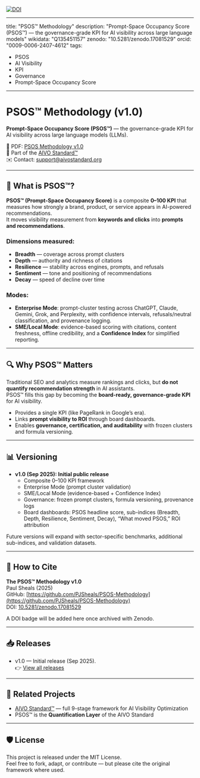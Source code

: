 [![DOI](https://zenodo.org/badge/DOI/10.5281/zenodo.17081529.svg)](https://doi.org/10.5281/zenodo.17081529)

---
title: "PSOS™ Methodology"
description: "Prompt-Space Occupancy Score (PSOS™) — the governance-grade KPI for AI visibility across large language models"
wikidata: "Q135451157" 
zenodo: "10.5281/zenodo.17081529" 
orcid: "0009-0006-2407-4612"
tags:
  - PSOS
  - AI Visibility
  - KPI
  - Governance
  - Prompt-Space Occupancy Score

---

# PSOS™ Methodology (v1.0)

**Prompt-Space Occupancy Score (PSOS™)** — the governance-grade KPI for AI visibility across large language models (LLMs).

📄 PDF: [PSOS Methodology v1.0](./PSOS-Methodology-v1.0.pdf)  
🔗 Part of the [AIVO Standard™](https://github.com/PJSheals/AIVO-Standard)  
✉️ Contact: support@aivostandard.org  

---

## 🧠 What is PSOS™?

**PSOS™ (Prompt-Space Occupancy Score)** is a composite **0–100 KPI** that measures how strongly a brand, product, or service appears in AI-powered recommendations.  
It moves visibility measurement from **keywords and clicks** into **prompts and recommendations**.

### Dimensions measured:
- **Breadth** — coverage across prompt clusters  
- **Depth** — authority and richness of citations  
- **Resilience** — stability across engines, prompts, and refusals  
- **Sentiment** — tone and positioning of recommendations  
- **Decay** — speed of decline over time  

### Modes:
- **Enterprise Mode**: prompt-cluster testing across ChatGPT, Claude, Gemini, Grok, and Perplexity, with confidence intervals, refusals/neutral classification, and provenance logging.  
- **SME/Local Mode**: evidence-based scoring with citations, content freshness, offline credibility, and a **Confidence Index** for simplified reporting.  

---

## 🔍 Why PSOS™ Matters

Traditional SEO and analytics measure rankings and clicks, but **do not quantify recommendation strength** in AI assistants.  
PSOS™ fills this gap by becoming the **board-ready, governance-grade KPI** for AI visibility.  

- Provides a single KPI (like PageRank in Google’s era).  
- Links **prompt visibility to ROI** through board dashboards.  
- Enables **governance, certification, and auditability** with frozen clusters and formula versioning.  

---

## 📊 Versioning

- **v1.0 (Sep 2025): Initial public release**  
  - Composite 0–100 KPI framework  
  - Enterprise Mode (prompt cluster validation)  
  - SME/Local Mode (evidence-based + Confidence Index)  
  - Governance: frozen prompt clusters, formula versioning, provenance logs  
  - Board dashboards: PSOS headline score, sub-indices (Breadth, Depth, Resilience, Sentiment, Decay), “What moved PSOS,” ROI attribution  

Future versions will expand with sector-specific benchmarks, additional sub-indices, and validation datasets.  

---

## 🧾 How to Cite

**The PSOS™ Methodology v1.0**  
Paul Sheals (2025)  
GitHub: [https://github.com/PJSheals/PSOS-Methodology](https://github.com/PJSheals/PSOS-Methodology)  
DOI: [10.5281/zenodo.17081529](https://doi.org/10.5281/zenodo.17081529)

A DOI badge will be added here once archived with Zenodo.  

---

## 📥 Releases

- v1.0 — Initial release (Sep 2025).  
👉 [View all releases](../../releases)

---

## 🔗 Related Projects

- [AIVO Standard™](https://github.com/PJSheals/AIVO-Standard) — full 9-stage framework for AI Visibility Optimization  
- PSOS™ is the **Quantification Layer** of the AIVO Standard  

---

## 🛡️ License

This project is released under the MIT License.  
Feel free to fork, adapt, or contribute — but please cite the original framework where used.

